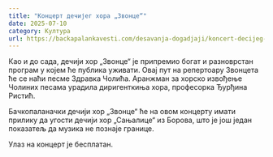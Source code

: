 ```yaml
---
title: "Концерт дечијег хора „Звонце“"
date: 2025-07-10
category: Култура
url: https://backapalankavesti.com/desavanja-dogadjaji/koncert-decijeg-hora-zvonce-3/
---
```


Као и до сада, дечији хор „Звонце“ је припремио богат и разноврстан програм у којем ће публика уживати. Овај пут на репертоару Звонцета ће се наћи песме Здравка Чолића. Аранжман за хорско извођење Чолиних песама урадила диригенткиња хора, професорка Ђурђина Ристић.

Бачкопаланачки дечији хор „Звонце“ ће на овом концерту имати прилику да угости дечији хор „Сањалице“ из Борова, што је још један показатељ да музика не познаје границе.

Улаз на концерт је бесплатан.
